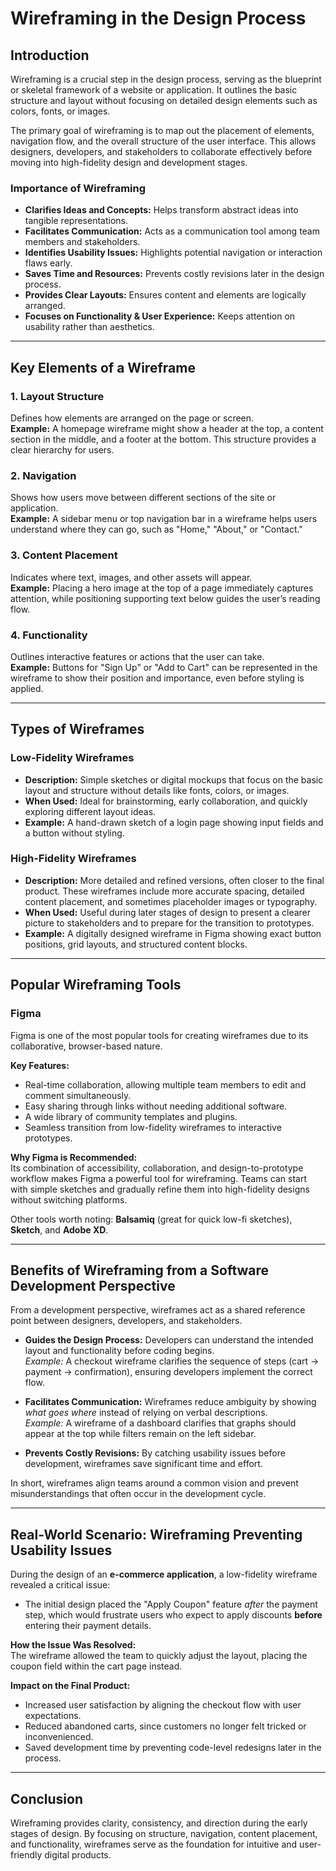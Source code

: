 # Wireframing in the Design Process

## Introduction
Wireframing is a crucial step in the design process, serving as the blueprint or skeletal framework of a website or application. It outlines the basic structure and layout without focusing on detailed design elements such as colors, fonts, or images.  

The primary goal of wireframing is to map out the placement of elements, navigation flow, and the overall structure of the user interface. This allows designers, developers, and stakeholders to collaborate effectively before moving into high-fidelity design and development stages.  

### Importance of Wireframing
- **Clarifies Ideas and Concepts:** Helps transform abstract ideas into tangible representations.  
- **Facilitates Communication:** Acts as a communication tool among team members and stakeholders.  
- **Identifies Usability Issues:** Highlights potential navigation or interaction flaws early.  
- **Saves Time and Resources:** Prevents costly revisions later in the design process.  
- **Provides Clear Layouts:** Ensures content and elements are logically arranged.  
- **Focuses on Functionality & User Experience:** Keeps attention on usability rather than aesthetics.  

---

## Key Elements of a Wireframe

### 1. Layout Structure
Defines how elements are arranged on the page or screen.  
**Example:** A homepage wireframe might show a header at the top, a content section in the middle, and a footer at the bottom. This structure provides a clear hierarchy for users.  

### 2. Navigation
Shows how users move between different sections of the site or application.  
**Example:** A sidebar menu or top navigation bar in a wireframe helps users understand where they can go, such as "Home," "About," or "Contact."  

### 3. Content Placement
Indicates where text, images, and other assets will appear.  
**Example:** Placing a hero image at the top of a page immediately captures attention, while positioning supporting text below guides the user’s reading flow.  

### 4. Functionality
Outlines interactive features or actions that the user can take.  
**Example:** Buttons for "Sign Up" or "Add to Cart" can be represented in the wireframe to show their position and importance, even before styling is applied.  

---
## Types of Wireframes

### Low-Fidelity Wireframes
- **Description:** Simple sketches or digital mockups that focus on the basic layout and structure without details like fonts, colors, or images.  
- **When Used:** Ideal for brainstorming, early collaboration, and quickly exploring different layout ideas.  
- **Example:** A hand-drawn sketch of a login page showing input fields and a button without styling.  

### High-Fidelity Wireframes
- **Description:** More detailed and refined versions, often closer to the final product. These wireframes include more accurate spacing, detailed content placement, and sometimes placeholder images or typography.  
- **When Used:** Useful during later stages of design to present a clearer picture to stakeholders and to prepare for the transition to prototypes.  
- **Example:** A digitally designed wireframe in Figma showing exact button positions, grid layouts, and structured content blocks.  

---

## Popular Wireframing Tools

### Figma
Figma is one of the most popular tools for creating wireframes due to its collaborative, browser-based nature.  

**Key Features:**  
- Real-time collaboration, allowing multiple team members to edit and comment simultaneously.  
- Easy sharing through links without needing additional software.  
- A wide library of community templates and plugins.  
- Seamless transition from low-fidelity wireframes to interactive prototypes.  

**Why Figma is Recommended:**  
Its combination of accessibility, collaboration, and design-to-prototype workflow makes Figma a powerful tool for wireframing. Teams can start with simple sketches and gradually refine them into high-fidelity designs without switching platforms.  

Other tools worth noting: **Balsamiq** (great for quick low-fi sketches), **Sketch**, and **Adobe XD**.  

---

## Benefits of Wireframing from a Software Development Perspective

From a development perspective, wireframes act as a shared reference point between designers, developers, and stakeholders.  

- **Guides the Design Process:** Developers can understand the intended layout and functionality before coding begins.  
  *Example:* A checkout wireframe clarifies the sequence of steps (cart → payment → confirmation), ensuring developers implement the correct flow.  

- **Facilitates Communication:** Wireframes reduce ambiguity by showing *what goes where* instead of relying on verbal descriptions.  
  *Example:* A wireframe of a dashboard clarifies that graphs should appear at the top while filters remain on the left sidebar.  

- **Prevents Costly Revisions:** By catching usability issues before development, wireframes save significant time and effort.  

In short, wireframes align teams around a common vision and prevent misunderstandings that often occur in the development cycle.  

---

## Real-World Scenario: Wireframing Preventing Usability Issues

During the design of an **e-commerce application**, a low-fidelity wireframe revealed a critical issue:  
- The initial design placed the "Apply Coupon" feature *after* the payment step, which would frustrate users who expect to apply discounts **before** entering their payment details.  

**How the Issue Was Resolved:**  
The wireframe allowed the team to quickly adjust the layout, placing the coupon field within the cart page instead.  

**Impact on the Final Product:**  
- Increased user satisfaction by aligning the checkout flow with user expectations.  
- Reduced abandoned carts, since customers no longer felt tricked or inconvenienced.  
- Saved development time by preventing code-level redesigns later in the process.  

---
## Conclusion
Wireframing provides clarity, consistency, and direction during the early stages of design. By focusing on structure, navigation, content placement, and functionality, wireframes serve as the foundation for intuitive and user-friendly digital products.

